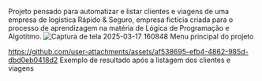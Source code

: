 Projeto pensado para automatizar e listar clientes e viagens de uma empresa de logistica Rápido & Seguro, empresa fictícia criada para o processo de aprendizagem na matéria de Lógica de Programação e Algotitmo.
![Captura de tela 2025-03-17 160848](https://github.com/user-attachments/assets/3ae23db3-e65b-430d-997d-5d72becc4f88)
                                               Menu principal do projeto


https://github.com/user-attachments/assets/af538695-efb4-4862-985d-dbd0eb0418d2
                                                  Exemplo de resultado após 
                                                a listagem dos clientes e viagens
                                                                    
